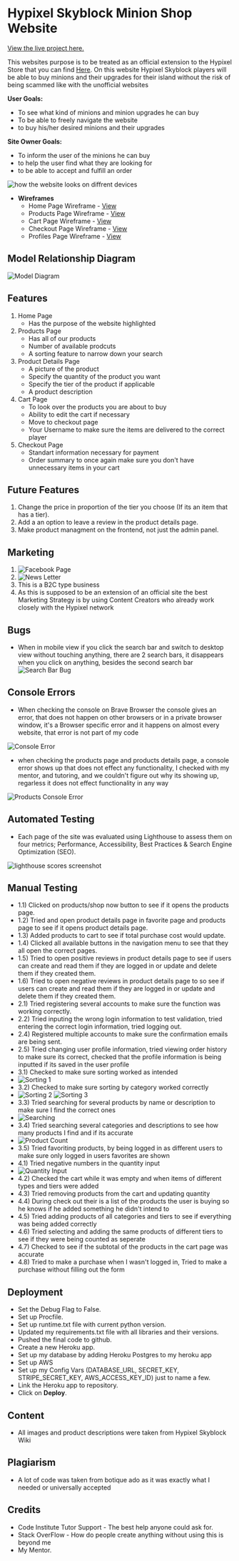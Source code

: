 # Hypixel Skyblock Minion Shop Website

[View the live project here.]()

This websites purpose is to be treated as an official extension to the Hypixel Store that you can find [Here](https://store.hypixel.net/). On this website Hypixel Skyblock players will be able to buy minions and their upgrades for their island without the risk of being scammed like with the unofficial websites

**User Goals:**

- To see what kind of minions and minion upgrades he can buy
- To be able to freely navigate the website
- to buy his/her desired minions and their upgrades

**Site Owner Goals:**

- To inform the user of the minions he can buy
- to help the user find what they are looking for
- to be able to accept and fulfill an order

![how the website looks on diffrent devices](/media/am-i-responsive.png)

- **Wireframes**
    - Home Page Wireframe - [View](/media/home_page.png)
    - Products Page Wireframe - [View](/media/products_page.png)
    - Cart Page Wireframe - [View](/media/cart_page.png)
    - Checkout Page Wireframe - [View](/media/checkout_page.png)
    - Profiles Page Wireframe - [View](/media/profiles_page.png)


## Model Relationship Diagram

![Model Diagram](/media/relational_database_diagram.png)


## Features

1. Home Page
    - Has the purpose of the website highlighted
2. Products Page
    - Has all of our products
    - Number of available prodcuts
    - A sorting feature to narrow down your search
3. Product Details Page
    - A picture of the product
    - Specify the quantity of the product you want
    - Specify the tier of the product if applicable
    - A product description
4. Cart Page
    - To look over the products you are about to buy
    - Ability to edit the cart if necessary
    - Move to checkout page
    - Your Username to make sure the items are delivered to the correct player
5. Checkout Page
    - Standart information necessary for payment
    - Order summary to once again make sure you don't have unnecessary items in your cart

## Future Features

1. Change the price in proportion of the tier you choose (If its an item that has a tier).
2. Add a an option to leave a review in the product details page.
3. Make product managment on the frontend, not just the admin panel.


## Marketing

1. ![Facebook Page](/media/Facebook_Page.png)
2. ![News Letter](/media/news_letter.png)
3. This is a B2C type business
4. As this is supposed to be an extension of an official site the best Marketing Strategy is by using Content Creators who already work closely with the Hypixel network


## Bugs
- When in mobile view if you click the search bar and switch to desktop view without touching anything, there are 2 search bars, it disappears when you click on anything, besides the second search bar
![Search Bar Bug](/media/search_bar_bug.png)


## Console Errors

- When checking the console on Brave Browser the console gives an error, that does not happen on other browsers or in a private browser window, it's a Browser specific error and it happens on almost every website, that error is not part of my code

![Console Error](/media/console_error.png)

- when checking the products page and products details page, a console error shows up that does not effect any functionality, I checked with my mentor, and tutoring, and we couldn't figure out why its showing up, regarless it does not effect functionality in any way

![Products Console Error](/media/products-console-error.png)

## Automated Testing

- Each page of the site was evaluated using Lighthouse to assess them on four metrics; Performance, Accessibility, Best Practices & Search Engine Optimization (SEO).

![lighthouse scores screenshot](/media/lighthouse%20score.png)

## Manual Testing
- 1.1) Clicked on products/shop now button to see if it opens the products page.
- 1.2) Tried and open product details page in favorite page and products page to see if it opens product details page.
- 1.3) Added products to cart to see if total purchase cost would update.
- 1.4) Clicked all available buttons in the navigation menu to see that they all open the correct pages.
- 1.5) Tried to open positive reviews in product details page to see if users can create and read them if they are logged in or update and delete them if they created them.
- 1.6) Tried to open negative reviews in product details page to so see if users can create and read them if they are logged in or update and delete them if they created them.
- 2.1) Tried registering several accounts to make sure the function was working correctly.
- 2.2) Tried inputing the wrong login information to test validation, tried entering the correct login information, tried logging out.
- 2.4) Registered multiple accounts to make sure the confirmation emails are being sent.
- 2.5) Tried changing user profile information, tried viewing order history to make sure its correct, checked that the profile information is being inputted if its saved in the user profile
- 3.1) Checked to make sure sorting worked as intended
- ![Sorting 1](/media/sorting_1.png)
- 3.2) Checked to make sure sorting by category worked  correctly
- ![Sorting 2](/media/sorting_2.png) ![Sorting 3](/media/sorting_3.png)
- 3.3) Tried searching for several products by name or description to make sure I find the correct ones
- ![Searching](/media/searching.png)
- 3.4) Tried searching several categories and descriptions to see how many products I find and if its accurate
- ![Product Count](/media/product_count.png)
- 3.5) Tried favoriting products, by being logged in as different users to make sure only logged in users favorites are shown
- 4.1) Tried negative numbers in the quantity input
- ![Quantity Input](/media/quantity_input.png)
- 4.2) Checked the cart while it was empty and when items of different types and tiers were added
- 4.3) Tried removing products from the cart and updating quantity
- 4.4) During check out their is a list of the products the user is buying so he knows if he added something he didn't intend to
- 4.5) Tried adding products of all categories and tiers to see if everything was being added correctly
- 4.6) Tried selecting and adding the same products of different tiers to see if they were being counted as seperate
- 4.7) Checked to see if the subtotal of the products in the cart page was accurate
- 4.8) Tried to make a purchase when I wasn't logged in, Tried to make a purchase without filling out the form


## Deployment

- Set the Debug Flag to False.
- Set up Procfile.
- Set up runtime.txt file with current python version.
- Updated my requirements.txt file with all libraries and their versions.
- Pushed the final code to github.
- Create a new Heroku app.
- Set up my database by adding Heroku Postgres to my heroku app
- Set up AWS
- Set up my Config Vars (DATABASE_URL, SECRET_KEY, STRIPE_SECRET_KEY, AWS_ACCESS_KEY_ID) just to name a few.
- Link the Heroku app to repository.
- Click on **Deploy**.

## Content

- All images and product descriptions were taken from Hypixel Skyblock Wiki

## Plagiarism

- A lot of code was taken from botique ado as it was exactly what I needed or universally accepted


## Credits
- Code Institute Tutor Support - The best help anyone could ask for.
- Stack OverFlow - How do people create anything without using this is beyond me
- My Mentor.